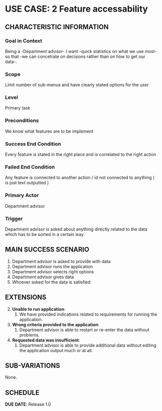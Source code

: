 # USE CASE: 2 Feature accessability

## CHARACTERISTIC INFORMATION

### Goal in Context

Being a -Department advisor- I want -quick statistics on what we use most- so that -we can concetrate on decisions rather than on how to get our data-.

### Scope

Limit number of sub-menus and have clearly stated options for the user

### Level

Primary task

### Preconditions

We know what features are to be implement

### Success End Condition

Every feature is stated in the right place and is correlated to the right action

### Failed End Condition

Any feature is connected to another action / id not connected to anything ( is just text outputted )

### Primary Actor

Department advisor

### Trigger

Department advisor is asked about anything directly related to the data which has to be sorted in a certain way.

## MAIN SUCCESS SCENARIO

1. Department advisor is asked to provide with data
2. Department advisor runs the application
3. Department advisor selects right options
4. Department advisor gives data
5. Whoever asked for the data is satisfied

## EXTENSIONS

2. **Unable to run application**:
    1. We have provided indications related to requirements for running the application.
3. **Wrong criteria provided to the application**:
    1. Department advisor is able to restart or re-enter the data without problems.
5. **Requested data was insufficient**:
    1. Department advisor is able to provide additional data without editing the application output much or at all.


## SUB-VARIATIONS

None.

## SCHEDULE

**DUE DATE**: Release 1.0

